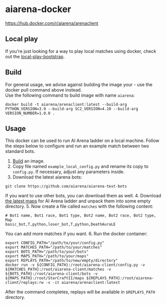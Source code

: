 # aiarena-docker
https://hub.docker.com/r/aiarena/arenaclient

## Local play

If you're just looking for a way to play local matches using docker, check out the [local-play-bootstrap](https://github.com/aiarena/local-play-bootstrap).

## Build

For general usage, we advise against building the image your - use the docker pull command above instead.  
Use the following command to build image with name `aiarena`:

```
docker build -t aiarena/arenaclient:latest --build-arg PYTHON_VERSION=3.9 --build-arg SC2_VERSION=4.10 --build-arg VERSION_NUMBER=1.0.0 .
```

## Usage

This docker can be used to run AI Arena ladder on a local machine.
Follow the steps below to configure and run an example match between two standard bots.

1. [Build](#Build) an image.
2. Copy file named `example_local_config.py` and rename its copy to `config.py`. If necessary, adjust
  any parameters inside.
3. Download the latest aiarena bots:

  ```
  git clone https://github.com/aiarena/aiarena-test-bots
  ```

  If you want to use other bots, you can download them as well.
4. Download [the latest maps](https://aiarena.net/wiki/maps/) for AI Arena ladder and unpack them
  into some empty directory.
5. Now create a file called `matches` with the following content:

  ```
  # Bot1 name, Bot1 race, Bot1 type, Bot2 name, Bot2 race, Bot2 type, Map
  basic_bot,T,python,loser_bot,T,python,DeathAuraLE
  ```

  You can add more matches if you want.
6. Run the docker container:

  ```
  export CONFIG_PATH="/path/to/your/config.py"
  export MATCHES_PATH="/path/to/your/matches"
  export BOTS_PATH="/path/to/your/bots"
  export MAPS_PATH="/path/to/your/maps"
  export REPLAYS_PATH="/path/to/new/empty/directory"
  docker run -v ${CONFIG_PATH}:/root/aiarena-client/config.py -v ${MATCHES_PATH}:/root/aiarena-client/matches -v ${BOTS_PATH}:/root/aiarena-client/bots -v ${MAPS_PATH}:/root/StarCraftII/maps ${REPLAYS_PATH}:/root/aiarena-client/replays:rw -v -it aiarena/arenaclient:latest
  ```

  After the command completes, replays will be available in `$REPLAYS_PATH` directory.
